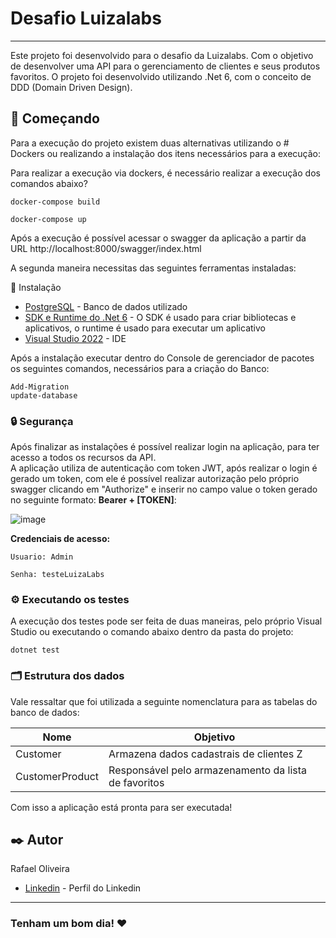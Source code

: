 # Desafio Luizalabs
------------------------------------------------------------------------------------------------------------------------------------------------------------------------

Este projeto foi desenvolvido para o desafio da Luizalabs. Com o objetivo de desenvolver uma API para o gerenciamento de clientes e seus produtos favoritos.
O projeto foi desenvolvido utilizando .Net 6, com o conceito de DDD (Domain Driven Design).

## 🚀 Começando

Para a execução do projeto existem duas alternativas utilizando o # Dockers ou realizando a instalação dos itens necessários para a execução:

Para realizar a execução via dockers, é necessário realizar a execução dos comandos abaixo?

```
docker-compose build

docker-compose up
```

Após a execução é possível acessar o swagger da aplicação a partir da URL http://localhost:8000/swagger/index.html

A segunda maneira necessitas das seguintes ferramentas instaladas:


🔧 Instalação

* [PostgreSQL](https://www.postgresql.org/download/) - Banco de dados utilizado
* [SDK e Runtime do .Net 6](https://dotnet.microsoft.com/en-us/download/dotnet/6.0) - O SDK é usado para criar bibliotecas e aplicativos, o runtime é usado para executar um aplicativo
* [Visual Studio 2022](https://visualstudio.microsoft.com/pt-br/) - IDE

Após a instalação executar dentro do Console de gerenciador de pacotes os seguintes comandos, necessários para a criação do Banco:

```
Add-Migration
update-database
```

### 🔒 Segurança

Após finalizar as instalações é possível realizar login na aplicação, para ter acesso a todos os recursos da API. <br>
A aplicação utiliza de autenticação com token JWT, após realizar o login é gerado um token, com ele é possível realizar autorização pelo próprio swagger clicando em "Authorize" e inserir no campo value o token gerado no seguinte formato: **Bearer + [TOKEN]**:

![image](https://user-images.githubusercontent.com/37752682/177080189-e40d0313-811c-4e65-9f29-5f9bd16a1eab.png)

**Credenciais de acesso:**

```
Usuario: Admin
```

```
Senha: testeLuizaLabs
```

### ⚙️ Executando os testes

A execução dos testes pode ser feita de duas maneiras, pelo próprio Visual Studio ou executando o comando abaixo dentro da pasta do projeto:

```
dotnet test
```

### 🗂️ Estrutura dos dados

Vale ressaltar que foi utilizada a seguinte nomenclatura para as tabelas do banco de dados:

|Nome            |Objetivo                                             |
|----------------|-----------------------------------------------------|
|Customer        |Armazena dados cadastrais de clientes Z              |
|CustomerProduct |Responsável pelo armazenamento da lista de favoritos |

Com isso a aplicação está pronta para ser executada!

## ✒️ Autor

Rafael Oliveira
* [Linkedin](https://www.linkedin.com/in/rafael-oliveira-44b701160) - Perfil do Linkedin

-----------------------------------------------------------------------------------------------------------------------------------------------------------------------

### Tenham um bom dia! ❤️
